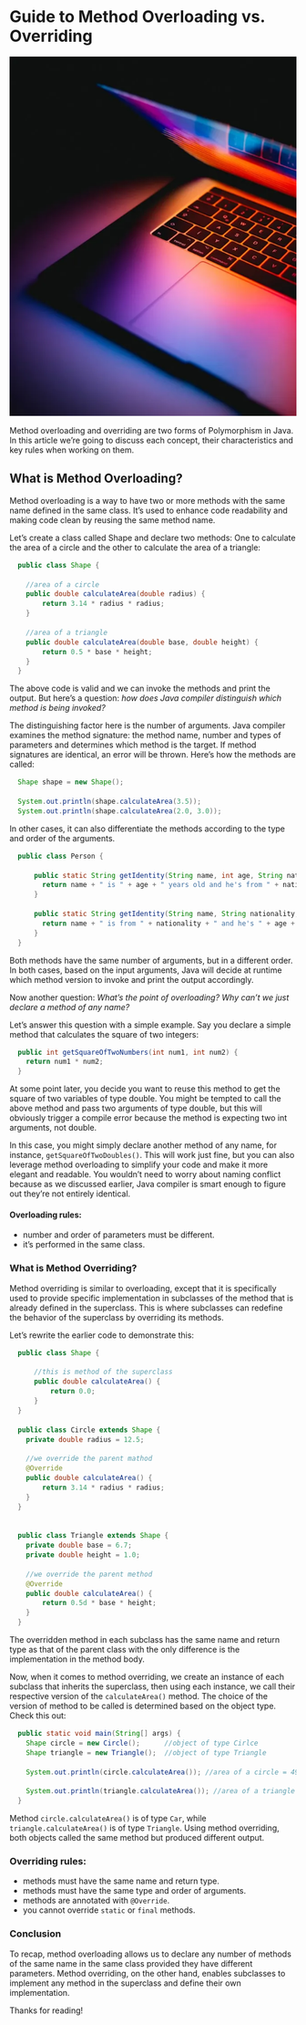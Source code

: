 # Guide to Method Overloading vs. Overriding
![img.png](../images/img.png)

Method overloading and overriding are two forms of Polymorphism in Java. In this article we’re going to discuss each concept, their characteristics and key rules when working on them.

## What is Method Overloading?
Method overloading is a way to have two or more methods with the same name defined in the same class. It’s used to enhance code readability and making code clean by reusing the same method name.

Let’s create a class called Shape and declare two methods: One to calculate the area of a circle and the other to calculate the area of a triangle:

```java
  public class Shape {
  
    //area of a circle
    public double calculateArea(double radius) {
        return 3.14 * radius * radius;
    }
    
    //area of a triangle
    public double calculateArea(double base, double height) {
        return 0.5 * base * height;
    }
  }
```

The above code is valid and we can invoke the methods and print the output. But here’s a question: _how does Java compiler distinguish which method is being invoked?_

The distinguishing factor here is the number of arguments. Java compiler examines the method signature: the method name, number and types of parameters and determines which method is the target. If method signatures are identical, an error will be thrown. Here’s how the methods are called:
```java
  Shape shape = new Shape();
  
  System.out.println(shape.calculateArea(3.5));
  System.out.println(shape.calculateArea(2.0, 3.0));
```

In other cases, it can also differentiate the methods according to the type and order of the arguments.

```java
  public class Person {
  
      public static String getIdentity(String name, int age, String nationality) {
        return name + " is " + age + " years old and he's from " + nationality;
      }
  
      public static String getIdentity(String name, String nationality, int age) {
        return name + " is from " + nationality + " and he's " + age + " years old.";
      }
  }
```
Both methods have the same number of arguments, but in a different order. In both cases, based on the input arguments, Java will decide at runtime which method version to invoke and print the output accordingly.

Now another question: _What’s the point of overloading? Why can’t we just declare a method of any name?_

Let’s answer this question with a simple example. Say you declare a simple method that calculates the square of two integers:

```java
  public int getSquareOfTwoNumbers(int num1, int num2) {
    return num1 * num2;
  }
```
At some point later, you decide you want to reuse this method to get the square of two variables of type double. You might be tempted to call the above method and pass two arguments of type double, but this will obviously trigger a compile error because the method is expecting two int arguments, not double.

In this case, you might simply declare another method of any name, for instance, `getSquareOfTwoDoubles()`. This will work just fine, but you can also leverage method overloading to simplify your code and make it more elegant and readable. You wouldn’t need to worry about naming conflict because as we discussed earlier, Java compiler is smart enough to figure out they’re not entirely identical.

#### Overloading rules:

- number and order of parameters must be different.
- it’s performed in the same class.

### What is Method Overriding?
Method overriding is similar to overloading, except that it is specifically used to provide specific implementation in subclasses of the method that is already defined in the superclass. This is where subclasses can redefine the behavior of the superclass by overriding its methods.

Let’s rewrite the earlier code to demonstrate this:

```java
  public class Shape {
  
      //this is method of the superclass
      public double calculateArea() {
          return 0.0;
      }
  }

  public class Circle extends Shape {
    private double radius = 12.5;

    //we override the parent mathod
    @Override
    public double calculateArea() {
        return 3.14 * radius * radius;
    }
  }
  
  
  public class Triangle extends Shape {
    private double base = 6.7;
    private double height = 1.0;
  
    //we override the parent method
    @Override
    public double calculateArea() {
        return 0.5d * base * height;
    }
  }
```
The overridden method in each subclass has the same name and return type as that of the parent class with the only difference is the implementation in the method body.

Now, when it comes to method overriding, we create an instance of each subclass that inherits the superclass, then using each instance, we call their respective version of the `calculateArea()` method. The choice of the version of method to be called is determined based on the object type. Check this out:

```java
  public static void main(String[] args) {
    Shape circle = new Circle();      //object of type Cirlce
    Shape triangle = new Triangle();  //object of type Triangle
    
    System.out.println(circle.calculateArea()); //area of a circle = 490.625
    
    System.out.println(triangle.calculateArea()); //area of a triangle = 3.35
  }
```

Method `circle.calculateArea()` is of type `Car`, while `triangle.calculateArea()` is of type `Triangle`. Using method overriding, both objects called the same method but produced different output.

### Overriding rules:
- methods must have the same name and return type.
- methods must have the same type and order of arguments.
- methods are annotated with `@Override`.
- you cannot override `static` or `final` methods.


### Conclusion
To recap, method overloading allows us to declare any number of methods of the same name in the same class provided they have different parameters.
Method overriding, on the other hand, enables subclasses to implement any method in the superclass and define their own implementation.

Thanks for reading!